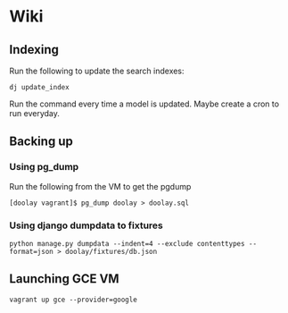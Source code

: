 # Wiki

## Indexing
Run the following to update the search indexes:
```
dj update_index
```
Run the command every time a model is updated.
Maybe create a cron to run everyday.


## Backing up
### Using pg_dump
Run the following from the VM to get the pgdump
```
[doolay vagrant]$ pg_dump doolay > doolay.sql
```
### Using django dumpdata to fixtures
```
python manage.py dumpdata --indent=4 --exclude contenttypes --format=json > doolay/fixtures/db.json
```

## Launching GCE VM
```
vagrant up gce --provider=google
```
